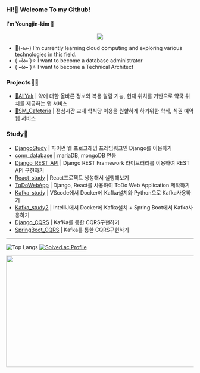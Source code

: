 ### Hi!👋 Welcome To my Github!
#### I'm Youngjin-kim 🐰

<div align= "center">
    <img src="https://capsule-render.vercel.app/api?type=waving&color=ffe5f9&height=180&text=youngjini%20Github&animation=&fontColor=ffffff&fontSize=40" />
</div>

- 🚬(-ω-) I’m currently learning cloud computing and exploring various technologies in this field.
-  ( •̀ω•́ )✧ I want to become a database administrator
-  ( •̀ω•́ )✧ I want to become a Technical Architect

### Projects🤼‍♀
- [💊AllYak](https://github.com/soo5o/Allyak) | 약에 대한 올바른 정보와 복용 알람 기능, 현재 위치를 기반으로 약국 위치를 제공하는 앱 서비스
- [🍴SM_Cafeteria](https://github.com/king0jin/SM_Cafeteria) | 점심시간 교내 학식당 이용을 원할하게 하기위한 학식, 식권 예약 웹 서비스


### Study🐣
- [DjangoStudy](https://github.com/king0jin/DjangoStudy) | 파이썬 웹 프로그래밍 프레임워크인 Django를 이용하기
- [conn_database](https://github.com/king0jin/conn_Database) | mariaDB, mongoDB 연동
- [Django_REST_API](https://github.com/king0jin/Django_REST_API/blob/main/README.md) | Django REST Framework 라이브러리를 이용하여 REST API 구현하기
- [React_study](https://github.com/king0jin/React_study) | React프로젝트 생성해서 실행해보기
- [ToDoWebApp](https://github.com/king0jin/ToDoWebApp/blob/main/README.md) | Django, React를 사용하여 ToDo Web Application 제작하기
- [Kafka_study](https://github.com/king0jin/Kafka_study) | VScode에서 Docker에 Kafka설치와 Python으로 Kafka사용하기
- [Kafka_study2](https://github.com/king0jin/Kafka_study2) | IntelliJ에서 Docker에 Kafka설치 + Spring Boot에서 Kafka사용하기
- [Django_CQRS](https://github.com/king0jin/CQRS) | KafKa를 통한 CQRS구현하기
- [SpringBoot_CQRS](https://github.com/king0jin/CQRS_SpringBoot) | Kafka를 통한 CQRS구현하기


---
![Top Langs](https://github-readme-stats.vercel.app/api/top-langs/?username=king0jin&layout=compact&theme=dracula) 
[![Solved.ac Profile](http://mazassumnida.wtf/api/generate_badge?boj=et0709)](https://solved.ac/et0709)


<a href="https://github.com/devxb/gitanimals">
<img
  src="https://render.gitanimals.org/farms/king0jin"
  width="600"
  height="300"
/>
</a>
